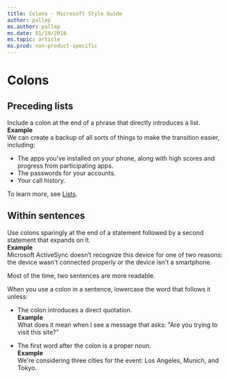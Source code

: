 ```yaml
---
title: Colons - Microsoft Style Guide
author: pallep
ms.author: pallep
ms.date: 01/19/2018
ms.topic: article
ms.prod: non-product-specific
---
```


# Colons

## Preceding lists

Include a colon at the end of a phrase that directly introduces a list.<br />
**Example**  
We can create a backup of all sorts of things to make the transition easier, including: 

  - The apps you've installed on your phone, along with high scores and progress from participating apps. 
  - The passwords for your accounts. 
  - Your call history. 

To learn more, see [Lists](~/scannable-content/lists.md).

## Within sentences

Use colons sparingly at the end of a statement followed by a second statement that expands on it.<br />
**Example**  
Microsoft ActiveSync doesn’t recognize this device for one of two reasons:
the device wasn't connected properly or the device isn't a
smartphone.

Most of the time, two sentences are more readable.

When you use a colon in a sentence, lowercase the word that follows it unless:

  - The colon introduces a direct quotation.  
    **Example** <br />What does it mean when I see a message that asks: "Are you trying to visit this site?"  
    
  - The first word after the colon is a proper noun.  
    **Example** <br />We're considering three cities for the event: Los Angeles, Munich, and Tokyo. 
